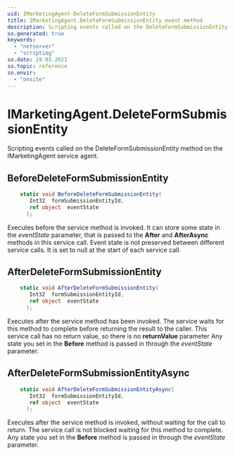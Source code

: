 ```yaml
---
uid: IMarketingAgent-DeleteFormSubmissionEntity
title: IMarketingAgent.DeleteFormSubmissionEntity event method
description: Scripting events called on the DeleteFormSubmissionEntity method on the IMarketingAgent service agent.
so.generated: true
keywords:
  - "netserver"
  - "scripting"
so.date: 19.03.2021
so.topic: reference
so.envir:
  - "onsite"
---
```

# IMarketingAgent.DeleteFormSubmissionEntity

Scripting events called on the <see cref='M:SuperOffice.CRM.Services.IMarketingAgent.DeleteFormSubmissionEntity'>DeleteFormSubmissionEntity</see> method on the <see cref='IMarketingAgent'>IMarketingAgent</see>  service agent.

## BeforeDeleteFormSubmissionEntity
```cs
    static void BeforeDeleteFormSubmissionEntity(
       Int32  formSubmissionEntityId,
       ref object  eventState
      );
```
Executes before the service method is invoked.
It can store some state in the *eventState* parameter, that is passed to the **After** and **AfterAsync** methods in this service call.
Event state is not preserved between different service calls. It is set to null at the start of each service call.
## AfterDeleteFormSubmissionEntity
```cs
    static void AfterDeleteFormSubmissionEntity(
       Int32  formSubmissionEntityId,
       ref object  eventState
      );
```
Executes after the service method has been invoked. The service waits for this method to complete before returning the result to the caller.
This service call has no return value, so there is no **returnValue** parameter
Any state you set in the **Before** method is passed in through the *eventState* parameter.
## AfterDeleteFormSubmissionEntityAsync
```cs
    static void AfterDeleteFormSubmissionEntityAsync(
       Int32  formSubmissionEntityId,
       ref object  eventState
      );
```
Executes after the service method is invoked, without waiting for the call to return.
The service call is not blocked waiting for this method to complete.
Any state you set in the **Before** method is passed in through the *eventState* parameter.

